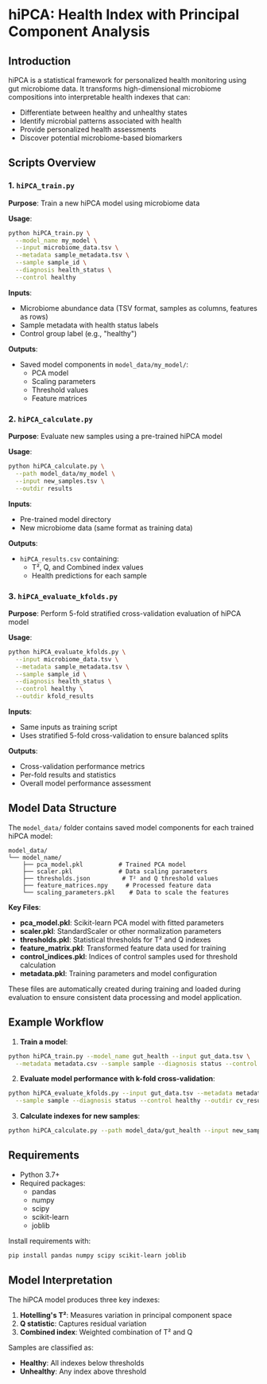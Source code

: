 # hiPCA: Health Index with Principal Component Analysis

## Introduction

hiPCA is a statistical framework for personalized health monitoring using gut microbiome data. It transforms high-dimensional microbiome compositions into interpretable health indexes that can:

- Differentiate between healthy and unhealthy states
- Identify microbial patterns associated with health
- Provide personalized health assessments
- Discover potential microbiome-based biomarkers

## Scripts Overview

### 1. `hiPCA_train.py`

**Purpose**: Train a new hiPCA model using microbiome data

**Usage**:
```bash
python hiPCA_train.py \
  --model_name my_model \
  --input microbiome_data.tsv \
  --metadata sample_metadata.tsv \
  --sample sample_id \
  --diagnosis health_status \
  --control healthy
```

**Inputs**:
- Microbiome abundance data (TSV format, samples as columns, features as rows)
- Sample metadata with health status labels
- Control group label (e.g., "healthy")

**Outputs**:
- Saved model components in `model_data/my_model/`:
  - PCA model
  - Scaling parameters
  - Threshold values
  - Feature matrices

### 2. `hiPCA_calculate.py`

**Purpose**: Evaluate new samples using a pre-trained hiPCA model

**Usage**:
```bash
python hiPCA_calculate.py \
  --path model_data/my_model \
  --input new_samples.tsv \
  --outdir results
```

**Inputs**:
- Pre-trained model directory
- New microbiome data (same format as training data)

**Outputs**:
- `hiPCA_results.csv` containing:
  - T², Q, and Combined index values
  - Health predictions for each sample

### 3. `hiPCA_evaluate_kfolds.py`

**Purpose**: Perform 5-fold stratified cross-validation evaluation of hiPCA model

**Usage**:
```bash
python hiPCA_evaluate_kfolds.py \
  --input microbiome_data.tsv \
  --metadata sample_metadata.tsv \
  --sample sample_id \
  --diagnosis health_status \
  --control healthy \
  --outdir kfold_results
```

**Inputs**:
- Same inputs as training script
- Uses stratified 5-fold cross-validation to ensure balanced splits

**Outputs**:
- Cross-validation performance metrics
- Per-fold results and statistics
- Overall model performance assessment

## Model Data Structure

The `model_data/` folder contains saved model components for each trained hiPCA model:

```
model_data/
└── model_name/
    ├── pca_model.pkl          # Trained PCA model
    ├── scaler.pkl             # Data scaling parameters
    ├── thresholds.json         # T² and Q threshold values
    ├── feature_matrices.npy     # Processed feature data
    └── scaling_parameters.pkl    # Data to scale the features

```

**Key Files**:
- **pca_model.pkl**: Scikit-learn PCA model with fitted parameters
- **scaler.pkl**: StandardScaler or other normalization parameters
- **thresholds.pkl**: Statistical thresholds for T² and Q indexes
- **feature_matrix.pkl**: Transformed feature data used for training
- **control_indices.pkl**: Indices of control samples used for threshold calculation
- **metadata.pkl**: Training parameters and model configuration

These files are automatically created during training and loaded during evaluation to ensure consistent data processing and model application.

## Example Workflow

1. **Train a model**:
```bash
python hiPCA_train.py --model_name gut_health --input gut_data.tsv \
  --metadata metadata.csv --sample sample --diagnosis status --control healthy
```

2. **Evaluate model performance with k-fold cross-validation**:
```bash
python hiPCA_evaluate_kfolds.py --input gut_data.tsv --metadata metadata.csv \
  --sample sample --diagnosis status --control healthy --outdir cv_results
```

3. **Calculate indexes for new samples**:
```bash
python hiPCA_calculate.py --path model_data/gut_health --input new_samples.tsv --outdir patient_results
```

## Requirements

- Python 3.7+
- Required packages:
  - pandas
  - numpy
  - scipy
  - scikit-learn
  - joblib

Install requirements with:
```bash
pip install pandas numpy scipy scikit-learn joblib
```

## Model Interpretation

The hiPCA model produces three key indexes:

1. **Hotelling's T²**: Measures variation in principal component space
2. **Q statistic**: Captures residual variation
3. **Combined index**: Weighted combination of T² and Q

Samples are classified as:
- **Healthy**: All indexes below thresholds
- **Unhealthy**: Any index above threshold
